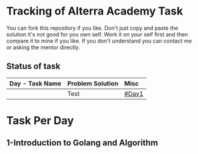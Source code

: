 
# Tracking of Alterra Academy Task

You can fork this repository if you like. Don't just copy and paste the solution it's not good for you own self. Work it on your self first and then compare it to mine if you like. If you don't understand you can contact me or asking the mentor directly. 

## Status of task

 
| Day - Task Name | Problem Solution | Misc |
| :-------- | :------- | :------------------------- |
|   		|  Test  |  [#Day1](##1-introduction-to-golang-and-algo)  |

  


# Task Per Day

## 1-Introduction to Golang and Algorithm

<!--stackedit_data:
eyJoaXN0b3J5IjpbNzY1NjE1OTE4LDYxNTQ2ODg3NiwtMTY3OT
Y3OTI4MV19
-->